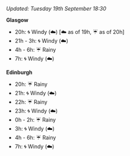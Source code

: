 *Updated: Tuesday 19th September 18:30*

**Glasgow**

* 20h: :cyclone: Windy (:cloud:) [:cloud: as of 19h, :umbrella: as of 20h]
* 21h - 3h: :cyclone: Windy (:cloud:)
* 4h - 6h: :umbrella: Rainy
* 7h: :cyclone: Windy (:cloud:)

**Edinburgh**

* 20h: :umbrella: Rainy
* 21h: :cyclone: Windy (:cloud:)
* 22h: :umbrella: Rainy
* 23h: :cyclone: Windy (:cloud:)
* 0h - 2h: :umbrella: Rainy
* 3h: :cyclone: Windy (:cloud:)
* 4h - 6h: :umbrella: Rainy
* 7h: :cyclone: Windy (:cloud:)
